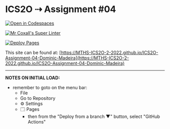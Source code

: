 # ICS2O ⇢ Assignment #04

[![Open in Codespaces](https://classroom.github.com/assets/launch-codespace-7f7980b617ed060a017424585567c406b6ee15c891e84e1186181d67ecf80aa0.svg)](https://classroom.github.com/open-in-codespaces?assignment_repo_id=11031710)

[![Mr Coxall's Super Linter](https://github.com/MTHS-ICS2O-2-2022/ICS2O-Assignment-04-Dominic-Madeira/workflows/Mr%20Coxall's%20Super%20Linter/badge.svg)](https://github.com/MTHS-ICS2O-2-2022/ICS2O-Assignment-04-Dominic-Madeira/actions)

[![Deploy Pages](https://github.com/MTHS-ICS2O-2-2022/ICS2O-Assignment-04-Dominic-Madeira/workflows/Deploy%20Pages/badge.svg)](https://github.com/MTHS-ICS2O-2-2022/ICS2O-Assignment-04-Dominic-Madeira/actions)

This site can be found at: [https://MTHS-ICS2O-2-2022.github.io/ICS2O-Assignment-04-Dominic-Madeira](https://MTHS-ICS2O-2-2022.github.io/ICS2O-Assignment-04-Dominic-Madeira)

---

**NOTES ON INITIAL LOAD:**
- remember to goto on the menu bar:
  - File
  - Go to Repository
  - ⚙ Settings
  - 🗔 Pages
    - then from the "Deploy from a branch ▼" button, select "GitHub Actions"
